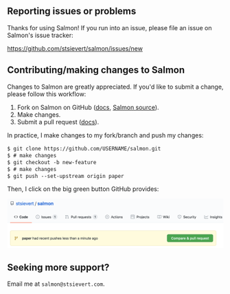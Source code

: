 


## Reporting issues or problems
Thanks for using Salmon! If you run into an issue, please file an issue on
Salmon's issue tracker:

https://github.com/stsievert/salmon/issues/new

## Contributing/making changes to Salmon

Changes to Salmon are greatly appreciated. If you'd like to submit a change,
please follow this workflow:

1. Fork on Salmon on GitHub ([docs][fork-docs], [Salmon source]).
2. Make changes.
3. Submit a pull request ([docs][pr-docs]).

In practice, I make changes to my fork/branch and push my changes:

``` shell
$ git clone https://github.com/USERNAME/salmon.git
$ # make changes
$ git checkout -b new-feature
$ # make changes
$ git push --set-upstream origin paper
```

Then, I click on the big green button GitHub provides:

![Pull request button](docs/source/imgs/pull-request.png)

## Seeking more support?

Email me at `salmon@stsievert.com`.


[fork-docs]:https://docs.github.com/en/github/getting-started-with-github/fork-a-repo
[Salmon source]:https://github.com/stsievert/salmon
[pr-docs]:https://docs.github.com/en/github/collaborating-with-issues-and-pull-requests/creating-a-pull-request-from-a-fork

